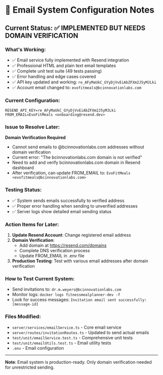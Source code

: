 # 📧 Email System Configuration Notes

## Current Status: ✅ IMPLEMENTED BUT NEEDS DOMAIN VERIFICATION

### What's Working:
- ✅ Email service fully implemented with Resend integration
- ✅ Professional HTML and plain text email templates
- ✅ Complete unit test suite (49 tests passing)
- ✅ Error handling and edge cases covered
- ✅ API key updated and working: `re_AFyMaUkC_GYyDjVvEiAbZFXm2J5yMJLki`
- ✅ Account email changed to: `evofitmeals@bcinnovationlabs.com`

### Current Configuration:
```
RESEND_API_KEY=re_AFyMaUkC_GYyDjVvEiAbZFXm2J5yMJLki
FROM_EMAIL=EvoFitMeals <onboarding@resend.dev>
```

### Issue to Resolve Later:
**Domain Verification Required**
- Cannot send emails to @bcinnovationlabs.com addresses without domain verification
- Current error: "The bcinnovationlabs.com domain is not verified"
- Need to add and verify bcinnovationlabs.com domain in Resend dashboard
- After verification, can update FROM_EMAIL to: `EvoFitMeals <evofitmeals@bcinnovationlabs.com>`

### Testing Status:
- ✅ System sends emails successfully to verified address
- ✅ Proper error handling when sending to unverified addresses
- ✅ Server logs show detailed email sending status

### Action Items for Later:
1. **Update Resend Account**: Change registered email address
2. **Domain Verification**: 
   - Add domain at https://resend.com/domains
   - Complete DNS verification process
   - Update FROM_EMAIL in .env file
3. **Production Testing**: Test with various email addresses after domain verification

### How to Test Current System:
- Send invitations to: `dr.m.weyers@bcinnovationlabs.com`
- Monitor logs: `docker logs fitnessmealplanner-dev -f`
- Look for success messages: `Invitation email sent successfully: [message-id]`

### Files Modified:
- `server/services/emailService.ts` - Core email service
- `server/routes/invitationRoutes.ts` - Updated to send actual emails
- `test/unit/emailService.test.ts` - Comprehensive unit tests
- `test/unit/emailUtils.test.ts` - Email utility tests
- `.env` - Email configuration

---
**Note**: Email system is production-ready. Only domain verification needed for unrestricted sending.